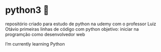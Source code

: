# python3 🐍 
repositório criado para estudo de python na udemy com o professor Luiz Otávio
primeiras linhas de código com python
objetivo: iniciar na programção como desenvolvedor web

I’m currently learning Python
